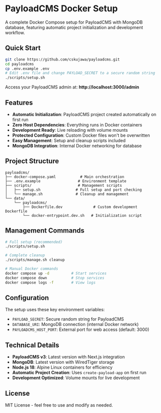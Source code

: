 # PayloadCMS Docker Setup

A complete Docker Compose setup for PayloadCMS with MongoDB database, featuring automatic project initialization and development workflow.

##  Quick Start

```bash
git clone https://github.com/cskujawa/payloadcms.git
cd payloadcms
cp .env.example .env
# Edit .env file and change PAYLOAD_SECRET to a secure random string
./scripts/setup.sh
```

Access your PayloadCMS admin at: **http://localhost:3000/admin**

##  Features

- **Automatic Initialization**: PayloadCMS project created automatically on first run
- **Zero Host Dependencies**: Everything runs in Docker containers
- **Development Ready**: Live reloading with volume mounts
- **Protected Configuration**: Custom Docker files won't be overwritten
- **Easy Management**: Setup and cleanup scripts included
- **MongoDB Integration**: Internal Docker networking for database

##  Project Structure

```
payloadcms/
├── docker-compose.yaml           # Main orchestration
├── .env.example                 # Environment template
├── scripts/                     # Management scripts
│   ├── setup.sh                # Full setup and port checking
│   └── manage.sh               # Cleanup and management
└── data/
    └── payloadcms/
        ├── Dockerfile.dev              # Custom development Dockerfile
        └── docker-entrypoint.dev.sh   # Initialization script
```

##  Management Commands

```bash
# Full setup (recommended)
./scripts/setup.sh

# Complete cleanup
./scripts/manage.sh cleanup

# Manual Docker commands
docker compose up -d          # Start services
docker compose down           # Stop services
docker compose logs -f        # View logs
```

##  Configuration

The setup uses these key environment variables:

- `PAYLOAD_SECRET`: Secure random string for PayloadCMS
- `DATABASE_URI`: MongoDB connection (internal Docker network)
- `PAYLOADCMS_HOST_PORT`: External port for web access (default: 3000)

##  Technical Details

- **PayloadCMS v3**: Latest version with Next.js integration
- **MongoDB**: Latest version with WiredTiger storage
- **Node.js 18**: Alpine Linux containers for efficiency
- **Automatic Project Creation**: Uses `create-payload-app` on first run
- **Development Optimized**: Volume mounts for live development

##  License

MIT License - feel free to use and modify as needed.